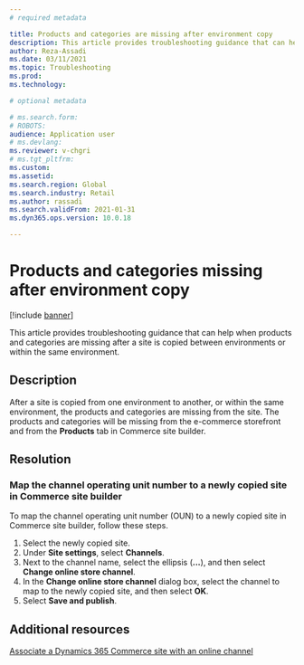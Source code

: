 ```yaml
---
# required metadata

title: Products and categories are missing after environment copy
description: This article provides troubleshooting guidance that can help when products and categories are missing after a site is copied between environments or within the same environment.
author: Reza-Assadi
ms.date: 03/11/2021
ms.topic: Troubleshooting
ms.prod: 
ms.technology: 

# optional metadata

# ms.search.form: 
# ROBOTS: 
audience: Application user
# ms.devlang: 
ms.reviewer: v-chgri
# ms.tgt_pltfrm: 
ms.custom: 
ms.assetid: 
ms.search.region: Global
ms.search.industry: Retail
ms.author: rassadi
ms.search.validFrom: 2021-01-31
ms.dyn365.ops.version: 10.0.18

---
```


# Products and categories missing after environment copy

[!include [banner](../../includes/banner.md)]

This article provides troubleshooting guidance that can help when products and categories are missing after a site is copied between environments or within the same environment.

## Description

After a site is copied from one environment to another, or within the same environment, the products and categories are missing from the site. The products and categories will be missing from the e-commerce storefront and from the **Products** tab in Commerce site builder.

## Resolution

### Map the channel operating unit number to a newly copied site in Commerce site builder

To map the channel operating unit number (OUN) to a newly copied site in Commerce site builder, follow these steps.

1. Select the newly copied site.
1. Under **Site settings**, select **Channels**.
1. Next to the channel name, select the ellipsis (**...**), and then select **Change online store channel**.
1. In the **Change online store channel** dialog box, select the channel to map to the newly copied site, and then select **OK**.
1. Select **Save and publish**.

## Additional resources

[Associate a Dynamics 365 Commerce site with an online channel](../associate-site-online-store.md)
